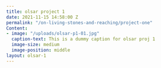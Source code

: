 ```yaml
---
title: olsar project 1
date: 2021-11-15 14:58:00 Z
permalink: "/on-living-stones-and-reaching/project-one"
Content:
- image: "/uploads/olsar-p1-01.jpg"
  caption-text: This is a dummy caption for olsar proj 1
  image-size: medium
  image-position: middle
layout: olsar-1
---
```


